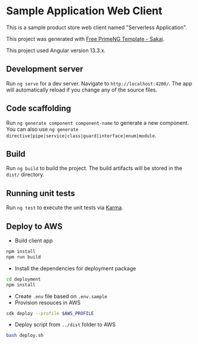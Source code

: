 # Sample Application Web Client

This is a sample product store web client named "Serverless Application".

This project was generated with [Free PrimeNG Template - Sakai](https://github.com/primefaces/sakai-ng).

This project used Angular version 13.3.x.

## Development server

Run `ng serve` for a dev server. Navigate to `http://localhost:4200/`. The app will automatically reload if you change any of the source files.

## Code scaffolding

Run `ng generate component component-name` to generate a new component. You can also use `ng generate directive|pipe|service|class|guard|interface|enum|module`.

## Build

Run `ng build` to build the project. The build artifacts will be stored in the `dist/` directory.

## Running unit tests

Run `ng test` to execute the unit tests via [Karma](https://karma-runner.github.io).

## Deploy to AWS

-   Build client app

```bash
npm install
npm run build
```

-   Install the dependencies for deployment package

```bash
cd deployment
npm install
```

-   Create `.env` file based on `.env.sample`
-   Provision resouces in AWS

```bash
cdk deploy --profile $AWS_PROFILE
```

-   Deploy script from `../dist` folder to AWS

```bash
bash deploy.sh
```
